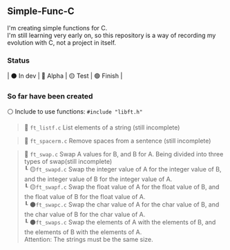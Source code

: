 ## Simple-Func-C

I'm creating simple functions for C. <br />
I'm still learning very early on, so this repository is a way of recording my evolution with C, not a project in itself.

### Status
| ⚫ In dev | 🔴 Alpha | 🟡 Test | 🟢 Finish |<br />


### So far have been created
⚪ Include to use functions: ```#include "libft.h"``` <br />

> 🔴 ```ft_listf.c``` List elements of a string (still incomplete) <br />

> 🔴 ```ft_spacerm.c``` Remove spaces from a sentence (still incomplete) <br />

> 🔴 ```ft_swap.c``` Swap A values for B, and B for A. Being divided into three types of swap(still incomplete) <br />
>┖ 🟡```ft_swapd.c``` Swap the integer value of A for the integer value of B, and the integer value of B for the integer value of A.<br />
>┖ 🟡```ft_swapf.c``` Swap the float value of A for the float value of B, and the float value of B for the float value of A.<br />
>┖ ⚫```ft_swapc.c``` Swap the char value of A for the char value of B, and the char value of B for the char value of A.<br />
>┖ ⚫```ft_swaps.c``` Swap the elements of A with the elements of B, and the elements of B with the elements of A.<br />
>Attention: The strings must be the same size. <br />
